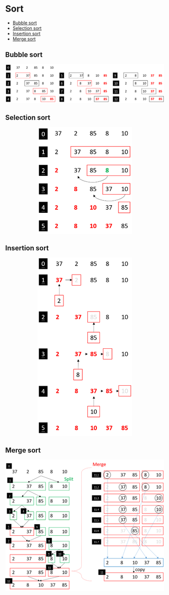 # Sort
+ [Bubble sort](#Bubble-sort)
+ [Selection sort](#Selection-sort)
+ [Insertion sort](#Insertion-sort)
+ [Merge sort](#Merge-sort)

## Bubble sort
<p align="center">
  <img width="900" src="https://github.com/ChienKangLu/Sort/blob/master/sort/readme/bubble.png" />
</p>

## Selection sort
<p align="center">
  <img width="300" src="https://github.com/ChienKangLu/Sort/blob/master/sort/readme/selection.png" />
</p>

## Insertion sort
<p align="center">
  <img width="300" src="https://github.com/ChienKangLu/Sort/blob/master/sort/readme/insertion.png" />
</p>

## Merge sort
<p align="center">
  <img width="600" src="https://github.com/ChienKangLu/Sort/blob/master/sort/readme/merge.png" />
</p>





